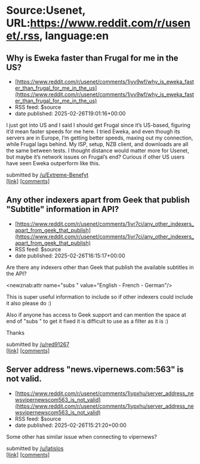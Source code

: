 # Source:Usenet, URL:https://www.reddit.com/r/usenet/.rss, language:en

## Why is Eweka faster than Frugal for me in the US?
 - [https://www.reddit.com/r/usenet/comments/1iyv9wf/why_is_eweka_faster_than_frugal_for_me_in_the_us](https://www.reddit.com/r/usenet/comments/1iyv9wf/why_is_eweka_faster_than_frugal_for_me_in_the_us)
 - RSS feed: $source
 - date published: 2025-02-26T19:01:16+00:00

<!-- SC_OFF --><div class="md"><p>I just got into US and I said I should get Frugal since it’s US-based, figuring it’d mean faster speeds for me here. I tried Eweka, and even though its servers are in Europe, I’m getting better speeds, maxing out my connection, while Frugal lags behind. My ISP, setup, NZB client, and downloads are all the same between tests. I thought distance would matter more for Usenet, but maybe it’s network issues on Frugal’s end? Curious if other US users have seen Eweka outperform like this.</p> </div><!-- SC_ON --> &#32; submitted by &#32; <a href="https://www.reddit.com/user/Extreme-Benefyt"> /u/Extreme-Benefyt </a> <br/> <span><a href="https://www.reddit.com/r/usenet/comments/1iyv9wf/why_is_eweka_faster_than_frugal_for_me_in_the_us/">[link]</a></span> &#32; <span><a href="https://www.reddit.com/r/usenet/comments/1iyv9wf/why_is_eweka_faster_than_frugal_for_me_in_the_us/">[comments]</a></span>

## Any other indexers apart from Geek that publish "Subtitle" information in API?
 - [https://www.reddit.com/r/usenet/comments/1iyr7ci/any_other_indexers_apart_from_geek_that_publish](https://www.reddit.com/r/usenet/comments/1iyr7ci/any_other_indexers_apart_from_geek_that_publish)
 - RSS feed: $source
 - date published: 2025-02-26T16:15:17+00:00

<!-- SC_OFF --><div class="md"><p>Are there any indexers other than Geek that publish the available subtitles in the API?</p> <p>&lt;newznab:attr name=&quot;subs &quot; value=&quot;English - French - German&quot;/&gt;</p> <p>This is super useful information to include so if other indexers could include it also please do :)</p> <p>Also if anyone has access to Geek support and can mention the space at end of &quot;subs &quot; to get it fixed it is difficult to use as a filter as it is :)</p> <p>Thanks</p> </div><!-- SC_ON --> &#32; submitted by &#32; <a href="https://www.reddit.com/user/red91267"> /u/red91267 </a> <br/> <span><a href="https://www.reddit.com/r/usenet/comments/1iyr7ci/any_other_indexers_apart_from_geek_that_publish/">[link]</a></span> &#32; <span><a href="https://www.reddit.com/r/usenet/comments/1iyr7ci/any_other_indexers_apart_from_geek_that_publish/">[comments]</a></span>

## Server address "news.vipernews.com:563" is not valid.
 - [https://www.reddit.com/r/usenet/comments/1iypxhu/server_address_newsvipernewscom563_is_not_valid](https://www.reddit.com/r/usenet/comments/1iypxhu/server_address_newsvipernewscom563_is_not_valid)
 - RSS feed: $source
 - date published: 2025-02-26T15:21:20+00:00

<!-- SC_OFF --><div class="md"><p>Some other has similar issue when connecting to vipernews?</p> </div><!-- SC_ON --> &#32; submitted by &#32; <a href="https://www.reddit.com/user/latislos"> /u/latislos </a> <br/> <span><a href="https://www.reddit.com/r/usenet/comments/1iypxhu/server_address_newsvipernewscom563_is_not_valid/">[link]</a></span> &#32; <span><a href="https://www.reddit.com/r/usenet/comments/1iypxhu/server_address_newsvipernewscom563_is_not_valid/">[comments]</a></span>

